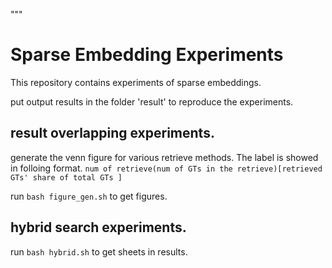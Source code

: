 """
# Sparse Embedding Experiments

This repository contains experiments of sparse embeddings.

put output results in the folder 'result' to reproduce the experiments.

## result overlapping experiments.

generate the venn figure for various retrieve methods. The label is showed in folloing format. 
`num of retrieve(num of GTs in the retrieve)[retrieved GTs' share of total GTs ] `

run
`bash figure_gen.sh`
to get figures.

## hybrid search experiments.

run 
`bash hybrid.sh`
to get sheets in results.


